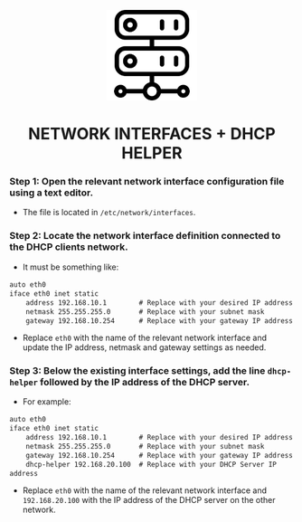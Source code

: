 <p align="center">
  <a href="https://github.com/Diogo-Rego/EuroSkills.2023/tree/main/Module-A/NETWORK%20INTERFACES%20-%20OK/%2B%20DHCP%20HELPER#network-interfaces--dhcp-helper">
    <img src="../../img/wired-network-dhcp-helper.png" alt="NETWORK INTERFACES + DHCP HELPER" width="160" height="160">
  </a>
  <h1 align="center">NETWORK INTERFACES + DHCP HELPER</h1>
</p>

### Step 1: Open the relevant network interface configuration file using a text editor.

- The file is located in ``/etc/network/interfaces``.

### Step 2: Locate the network interface definition connected to the DHCP clients network.

- It must be something like:

```
auto eth0
iface eth0 inet static
    address 192.168.10.1        # Replace with your desired IP address
    netmask 255.255.255.0       # Replace with your subnet mask
    gateway 192.168.10.254      # Replace with your gateway IP address
```

- Replace ``eth0`` with the name of the relevant network interface and update the IP address, netmask and gateway settings as needed.



### Step 3: Below the existing interface settings, add the line ``dhcp-helper`` followed by the IP address of the DHCP server.

- For example:

```
auto eth0
iface eth0 inet static
    address 192.168.10.1        # Replace with your desired IP address
    netmask 255.255.255.0       # Replace with your subnet mask
    gateway 192.168.10.254      # Replace with your gateway IP address
    dhcp-helper 192.168.20.100  # Replace with your DHCP Server IP address
```

- Replace ``eth0`` with the name of the relevant network interface and ``192.168.20.100`` with the IP address of the DHCP server on the other network.